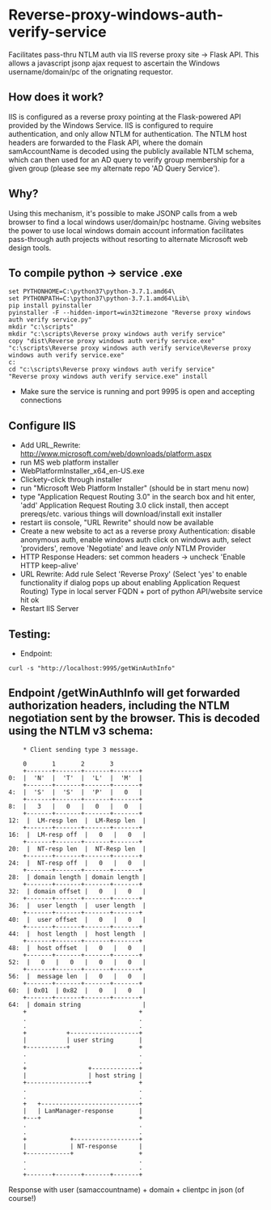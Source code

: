 # Reverse-proxy-windows-auth-verify-service
Facilitates pass-thru NTLM auth via IIS reverse proxy site -> Flask API.  This allows a javascript jsonp ajax request to ascertain the Windows username/domain/pc of the orignating requestor.

## How does it work?

IIS is configured as a reverse proxy pointing at the Flask-powered API provided by the Windows Service.  IIS is configured to require authentication, and only allow NTLM for authentication.  The NTLM host headers are
forwarded to the Flask API, where the domain samAccountName is decoded using the publicly available NTLM
schema, which can then used for an AD query to verify group membership for a given group (please see my alternate repo 'AD Query Service').  

## Why?

Using this mechanism, it's possible to make JSONP calls from a web browser to find a local windows user/domain/pc hostname.  Giving websites the power to use local windows domain account information facilitates pass-through auth projects without resorting to alternate Microsoft web design tools.

## __To compile python -> service .exe__
```
set PYTHONHOME=C:\python37\python-3.7.1.amd64\
set PYTHONPATH=C:\python37\python-3.7.1.amd64\Lib\
pip install pyinstaller
pyinstaller -F --hidden-import=win32timezone "Reverse proxy windows auth verify service.py"
mkdir "c:\scripts"
mkdir "c:\scripts\Reverse proxy windows auth verify service"
copy "dist\Reverse proxy windows auth verify service.exe" "c:\scripts\Reverse proxy windows auth verify service\Reverse proxy windows auth verify service.exe"
c:
cd "c:\scripts\Reverse proxy windows auth verify service"
"Reverse proxy windows auth verify service.exe" install
```
- Make sure the service is running and port 9995 is open and accepting connections

## Configure IIS
- Add URL_Rewrite: http://www.microsoft.com/web/downloads/platform.aspx
- run MS web platform installer
- WebPlatformInstaller_x64_en-US.exe
- Clickety-click through installer
- run "Microsoft Web Platform Installer" (should be in start menu now)
- type "Application Request Routing 3.0" in the search box and hit enter, 'add' Application Request Routing 3.0
  click install, then accept prereqs/etc.
  various things will download/install
  exit installer
- restart iis console, "URL Rewrite" should now be available
- Create a new website to act as a reverse proxy
  Authentication: disable anonymous auth, enable windows auth
  click on windows auth, select 'providers', remove 'Negotiate' and leave *only* NTLM Provider
- HTTP Response Headers: 
  set common headers -> uncheck 'Enable HTTP keep-alive'
- URL Rewrite:
  Add rule
  Select 'Reverse Proxy'
  (Select 'yes' to enable functionality if dialog pops up about enabling Application Request Routing)
  Type in local server FQDN + port of python API/website service
  hit ok
- Restart IIS Server

## __Testing:__
+ Endpoint:
```
curl -s "http://localhost:9995/getWinAuthInfo"
```


## Endpoint /getWinAuthInfo will get forwarded authorization headers, including the NTLM negotiation sent by the browser.  This is decoded using the NTLM v3 schema:
```
    * Client sending type 3 message.

    0       1       2       3
    +-------+-------+-------+-------+
0:  |  'N'  |  'T'  |  'L'  |  'M'  |
    +-------+-------+-------+-------+
4:  |  'S'  |  'S'  |  'P'  |   0   |
    +-------+-------+-------+-------+
8:  |   3   |   0   |   0   |   0   |
    +-------+-------+-------+-------+
12:  |  LM-resp len  |  LM-Resp len  |
    +-------+-------+-------+-------+
16:  |  LM-resp off  |   0   |   0   |
    +-------+-------+-------+-------+
20:  |  NT-resp len  |  NT-Resp len  |
    +-------+-------+-------+-------+
24:  |  NT-resp off  |   0   |   0   |
    +-------+-------+-------+-------+
28:  | domain length | domain length |
    +-------+-------+-------+-------+
32:  | domain offset |   0   |   0   |
    +-------+-------+-------+-------+
36:  |  user length  |  user length  |
    +-------+-------+-------+-------+
40:  |  user offset  |   0   |   0   |
    +-------+-------+-------+-------+
44:  |  host length  |  host length  |
    +-------+-------+-------+-------+
48:  |  host offset  |   0   |   0   |
    +-------+-------+-------+-------+
52:  |   0   |   0   |   0   |   0   |
    +-------+-------+-------+-------+
56:  |  message len  |   0   |   0   |
    +-------+-------+-------+-------+
60:  | 0x01  | 0x82  |   0   |   0   |
    +-------+-------+-------+-------+
64:  | domain string                 |
    +                               +
    .                               .
    .                               .
    +           +-------------------+
    |           | user string       |
    +-----------+                   +
    .                               .
    .                               .
    +                 +-------------+
    |                 | host string |
    +-----------------+             +
    .                               .
    .                               .
    +   +---------------------------+
    |   | LanManager-response       |
    +---+                           +
    .                               .
    .                               .
    +            +------------------+
    |            | NT-response      |
    +------------+                  +
    .                               .
    .                               .
    +-------+-------+-------+-------+
```
Response with user (samaccountname) + domain + clientpc in json (of course!)


